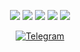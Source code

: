 

<div align="center">
  

![](http://github-profile-summary-cards.vercel.app/api/cards/profile-details?username=KeKoParis&theme=default)
![](http://github-profile-summary-cards.vercel.app/api/cards/repos-per-language?username=KeKoParis&theme=default)
![](http://github-profile-summary-cards.vercel.app/api/cards/most-commit-language?username=KeKoParis&theme=default)
![](http://github-profile-summary-cards.vercel.app/api/cards/stats?username=KeKoParis&theme=default)
![](http://github-profile-summary-cards.vercel.app/api/cards/productive-time?username=KeKoParis&theme=default&utcOffset=3)

[![Telegram](https://img.shields.io/badge/-telegram-red?color=white&logo=telegram&logoColor=black)](https://t.me/St_Kek_OParis)
</div>
